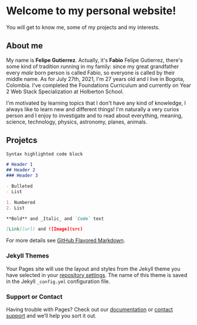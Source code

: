 # Welcome to my personal website!

You will get to know me, some of my projects and my interests.

## About me

My name is **Felipe Gutierrez**. Actually, it's **Fabio** Felipe Gutierrez, there's some kind of tradition running in my family: since my great grandfather every _male_ born person is called Fabio, so everyone is called by their middle name. As for July 27th, 2021, I'm 27 years old and I live in Bogota, Colombia. I've completed the Foundations Curriculum and currently on Year 2 Web Stack Specialization at Holberton School.

I'm motivated by learning topics that I don't have any kind of knowledge, I always like to learn new and different things! I'm naturally a very curios person and I enjoy to investigate and to read about everything, meaning, science, technology, physics, astronomy, planes, animals.  

## Projetcs



```markdown
Syntax highlighted code block

# Header 1
## Header 2
### Header 3

- Bulleted
- List

1. Numbered
2. List

**Bold** and _Italic_ and `Code` text

[Link](url) and ![Image](src)
```

For more details see [GitHub Flavored Markdown](https://guides.github.com/features/mastering-markdown/).

### Jekyll Themes

Your Pages site will use the layout and styles from the Jekyll theme you have selected in your [repository settings](https://github.com/ffelipegupe/personal_web/settings/pages). The name of this theme is saved in the Jekyll `_config.yml` configuration file.

### Support or Contact

Having trouble with Pages? Check out our [documentation](https://docs.github.com/categories/github-pages-basics/) or [contact support](https://support.github.com/contact) and we’ll help you sort it out.
